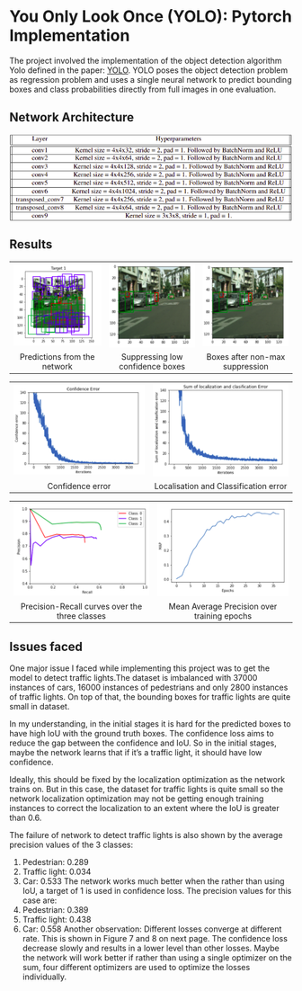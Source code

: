 # You Only Look Once (YOLO): Pytorch Implementation

The project involved the implementation of the object detection algorithm Yolo defined in the paper: [YOLO](https://arxiv.org/pdf/1506.02640.pdf). YOLO poses the object detection problem as regression problem and uses a single neural network to predict bounding boxes and class probabilities directly from full images in one evaluation.

## Network Architecture
<img src="./Results/Network architecture.png" align = "center">


## Results
<!--![](./Results/1.png)     ![](./Results/1_mask.png)
![](./Results/2.png)     ![](./Results/2_mask.png)
![](./Results/3.png)     ![](./Results/3_mask.png) -->


<table>
  <tr>
      <td align = "center"> <img src="./Results/1. Bounding box before elimination"> </td>
      <td align = "center"> <img src="./Results/2. Bounding box after suppressing low confidence.png"> </td>
      <td align = "center"> <img src="./Results/3. Bounding box after non-max suppression.png"> </td>
  </tr>
  <tr>
      <td align = "center"> Predictions from the network </td>
      <td align = "center"> Suppressing low confidence boxes </td>
      <td align = "center"> Boxes after non-max suppression </td>
  </tr>
</table>

<table>
  <tr>
      <td align = "center"> <img src="./Results/6. Confidence error.png"> </td>
      <td align = "center"> <img src="./Results/7. Localisation and classification error.png"> </td>
  </tr>
  <tr>
      <td align = "center"> Confidence error </td>
      <td align = "center"> Localisation and Classification error </td>
  </tr>
</table>

<table>
  <tr>
      <td align = "center"> <img src="./Results/4. Precision recall curve.png"> </td>
      <td align = "center"> <img src="./Results/5. MAP over training epochs.png"> </td>
  </tr>
  <tr>
      <td align = "center"> Precision-Recall curves over the three classes</td>
      <td align = "center"> Mean Average Precision over training epochs</td>
  </tr>
</table>

## Issues faced
One major issue I faced while implementing this project was to get the model to detect traffic lights.The dataset is imbalanced with 37000 instances of cars, 16000 instances of pedestrians and only 2800 instances of traffic lights. On top of that, the bounding boxes for traffic lights are quite small in dataset. 

In my understanding, in the initial stages it is hard for the predicted boxes to have high IoU with the ground truth boxes. The confidence loss aims to reduce the gap between the confidence and IoU. So in the initial stages, maybe the network learns that if it’s a traffic light, it should have low confidence.

Ideally, this should be fixed by the localization optimization as the network trains on. But in this case, the dataset for traffic lights is quite small so the network localization optimization may not be getting enough training instances to correct the localization to an extent where
the IoU is greater than 0.6. 

The failure of network to detect traffic lights is also shown by the average precision values of the 3 classes:
1. Pedestrian: 0.289
2. Traffic light: 0.034
3. Car: 0.533
The network works much better when the rather than using IoU, a target of 1 is used in confidence loss. The precision values for this case are:
1. Pedestrian: 0.389
2. Traffic light: 0.438
3. Car: 0.558
Another observation: Different losses converge at different rate. This is shown in Figure 7
and 8 on next page. The confidence loss decrease slowly and results in a lower level than
other losses. Maybe the network will work better if rather than using a single optimizer on
the sum, four different optimizers are used to optimize the losses individually.
